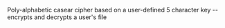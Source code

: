 Poly-alphabetic casear cipher based on a user-defined 5 character key --  encrypts and decrypts a user's file
